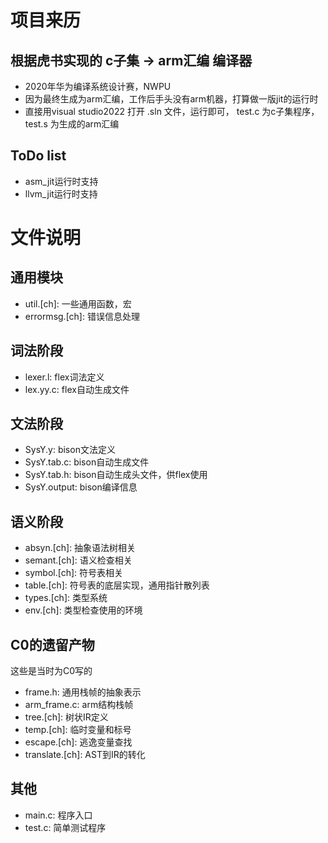 # 项目来历

## 根据虎书实现的 c子集 -> arm汇编 编译器
+ 2020年华为编译系统设计赛，NWPU
+ 因为最终生成为arm汇编，工作后手头没有arm机器，打算做一版jit的运行时
+ 直接用visual studio2022 打开 .sln 文件，运行即可， test.c 为c子集程序， test.s 为生成的arm汇编

## ToDo list

+ asm_jit运行时支持
+ llvm_jit运行时支持

# 文件说明

## 通用模块
+ util.[ch]: 一些通用函数，宏
+ errormsg.[ch]: 错误信息处理

## 词法阶段
+ lexer.l: flex词法定义
+ lex.yy.c: flex自动生成文件

## 文法阶段
+ SysY.y: bison文法定义
+ SysY.tab.c: bison自动生成文件
+ SysY.tab.h: bison自动生成头文件，供flex使用
+ SysY.output: bison编译信息

## 语义阶段
+ absyn.[ch]: 抽象语法树相关
+ semant.[ch]: 语义检查相关
+ symbol.[ch]: 符号表相关
+ table.[ch]: 符号表的底层实现，通用指针散列表
+ types.[ch]: 类型系统
+ env.[ch]: 类型检查使用的环境

## C0的遗留产物
这些是当时为C0写的
+ frame.h: 通用栈帧的抽象表示
+ arm_frame.c: arm结构栈帧
+ tree.[ch]: 树状IR定义
+ temp.[ch]: 临时变量和标号
+ escape.[ch]: 逃逸变量查找
+ translate.[ch]: AST到IR的转化

## 其他
+ main.c: 程序入口
+ test.c: 简单测试程序


